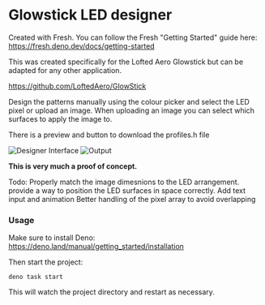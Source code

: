 # Glowstick LED designer
Created with Fresh.
You can follow the Fresh "Getting Started" guide here: https://fresh.deno.dev/docs/getting-started

This was created specifically for the Lofted Aero Glowstick but can be adapted for any other application.

https://github.com/LoftedAero/GlowStick

Design the patterns manually using the colour picker and select the LED pixel or upload an image. When uploading an image you can select which surfaces to apply the image to.

There is a preview and button to download the profiles.h file 

![Designer Interface](https://github.com/mc71/Glowstick-Web/blob/main/screenshots/Screenshot%202024-10-31%20at%2011.31.54%E2%80%AFPM.png)
![Output](https://github.com/mc71/Glowstick-Web/blob/main/screenshots/Screenshot%202024-10-31%20at%2011.31.46%E2%80%AFPM.png)

**This is very much a proof of concept.**

Todo: Properly match the image dimesnions to the LED arrangement.
provide a way to position the LED surfaces in space correctly.
Add text input and animation
Better handling of the pixel array to avoid overlapping

### Usage

Make sure to install Deno: https://deno.land/manual/getting_started/installation

Then start the project:

```
deno task start
```

This will watch the project directory and restart as necessary.

